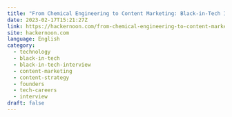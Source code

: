 ```yaml
---
title: "From Chemical Engineering to Content Marketing: Black-in-Tech Interview with Emmanuel Nwaka"
date: 2023-02-17T15:21:27Z
link: https://hackernoon.com/from-chemical-engineering-to-content-marketing-black-in-tech-interview-with-emmanuel-nwaka?source=rss&utm_medium=RSS&utm_source=news.12bit.vn
site: hackernoon.com
language: English
category:
  - technology
  - black-in-tech
  - black-in-tech-interview
  - content-marketing
  - content-strategy
  - founders
  - tech-careers
  - interview
draft: false
---
```

